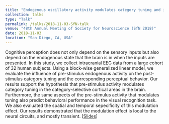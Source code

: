 ```yaml
---
title: "Endogenous oscillatory activity modulates category tuning and influences perceptual behavior"
collection: talks
type: "Talk"
permalink: /talks/2018-11-03-SfN-talk
venue: "48th Annual Meeting of Society for Neuroscience (SfN 2018)"
date: 2018-11-03
location: "San Diego, CA, USA"
---
```


Cognitive perception does not only depend on the sensory inputs but also depend on the endogenous state that the brain is in when the inputs are presented. In this study, we collect intracranial EEG data from a large cohort of 32 human subjects. Using a block-wise generalized linear model, we evaluate the influence of pre-stimulus endogenous activity on the post-stimulus category tuning and the corresponding perceptual behavior. Our results support the hypothesis that pre-stimulus activity modulates category tuning in the category-selective cortical areas in the brain. Furthermore, the same aspects of the pre-stimulus activity that modulates tuning also predict behavioral performance in the visual recognition task. We also evaluated the spatial and temporal sepecificity of this modulation effect. Our results demonstrated that the modulation effect is local to the neural circuits, and mostly transient. [<ins>[Slides](/files/2018-SfN-slides.pdf)</ins>]
